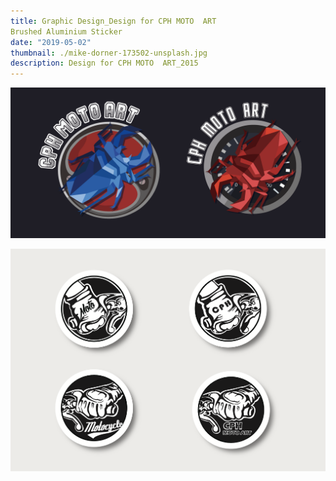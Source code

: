 ```yaml
---
title: Graphic Design_Design for CPH MOTO  ART
Brushed Aluminium Sticker
date: "2019-05-02"
thumbnail: ./mike-dorner-173502-unsplash.jpg
description: Design for CPH MOTO  ART_2015
---
```


![Fruits](./mike-dorner-173503-unsplash.jpg)



![Fruits](./mike-dorner-173504-unsplash.jpg)

</div>